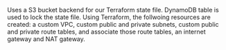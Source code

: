 Uses a S3 bucket backend for our Terraform state file. DynamoDB table is used to lock the state file. 
Using Terraform, the follwoing resources are created: a custom VPC, custom public and 
private subnets, custom public and private route tables, and associate those route tables, 
an internet gateway and NAT gateway. 
